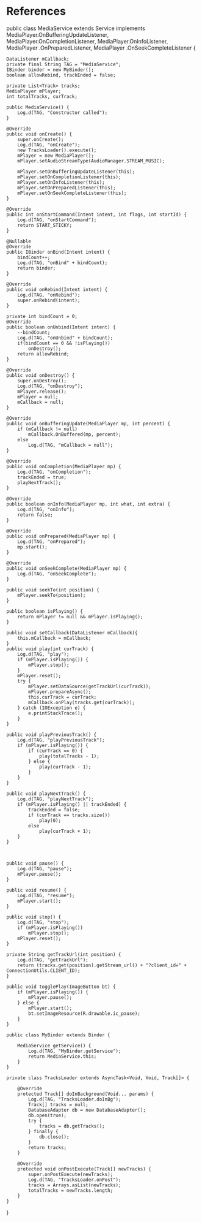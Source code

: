 # References

public class MediaService extends Service implements MediaPlayer.OnBufferingUpdateListener,
                                                     MediaPlayer.OnCompletionListener,
                                                     MediaPlayer.OnInfoListener, MediaPlayer
                                                             .OnPreparedListener, MediaPlayer
                                                             .OnSeekCompleteListener {

    DataListener mCallback;
    private final String TAG = "MediaService";
    IBinder binder = new MyBinder();
    boolean allowRebind, trackEnded = false;

    private List<Track> tracks;
    MediaPlayer mPlayer;
    int totalTracks, curTrack;

    public MediaService() {
        Log.d(TAG, "Constructor called");
    }

    @Override
    public void onCreate() {
        super.onCreate();
        Log.d(TAG, "onCreate");
        new TracksLoader().execute();
        mPlayer = new MediaPlayer();
        mPlayer.setAudioStreamType(AudioManager.STREAM_MUSIC);

        mPlayer.setOnBufferingUpdateListener(this);
        mPlayer.setOnCompletionListener(this);
        mPlayer.setOnInfoListener(this);
        mPlayer.setOnPreparedListener(this);
        mPlayer.setOnSeekCompleteListener(this);
    }

    @Override
    public int onStartCommand(Intent intent, int flags, int startId) {
        Log.d(TAG, "onStartCommand");
        return START_STICKY;
    }

    @Nullable
    @Override
    public IBinder onBind(Intent intent) {
        bindCount++;
        Log.d(TAG, "onBind" + bindCount);
        return binder;
    }

    @Override
    public void onRebind(Intent intent) {
        Log.d(TAG, "onRebind");
        super.onRebind(intent);
    }

    private int bindCount = 0;
    @Override
    public boolean onUnbind(Intent intent) {
        --bindCount;
        Log.d(TAG, "onUnbind" + bindCount);
        if(bindCount == 0 && !isPlaying())
            onDestroy();
        return allowRebind;
    }

    @Override
    public void onDestroy() {
        super.onDestroy();
        Log.d(TAG, "onDestroy");
        mPlayer.release();
        mPlayer = null;
        mCallback = null;
    }

    @Override
    public void onBufferingUpdate(MediaPlayer mp, int percent) {
        if (mCallback != null)
            mCallback.OnBuffered(mp, percent);
        else
            Log.d(TAG, "mCallback = null");
    }

    @Override
    public void onCompletion(MediaPlayer mp) {
        Log.d(TAG, "onCompletion");
        trackEnded = true;
        playNextTrack();
    }

    @Override
    public boolean onInfo(MediaPlayer mp, int what, int extra) {
        Log.d(TAG, "onInfo");
        return false;
    }

    @Override
    public void onPrepared(MediaPlayer mp) {
        Log.d(TAG, "onPrepared");
        mp.start();
    }

    @Override
    public void onSeekComplete(MediaPlayer mp) {
        Log.d(TAG, "onSeekComplete");
    }

    public void seekTo(int position) {
        mPlayer.seekTo(position);
    }

    public boolean isPlaying() {
        return mPlayer != null && mPlayer.isPlaying();
    }

    public void setCallback(DataListener mCallback){
        this.mCallback = mCallback;
    }
    public void play(int curTrack) {
        Log.d(TAG, "play");
        if (mPlayer.isPlaying()) {
            mPlayer.stop();
        }
        mPlayer.reset();
        try {
            mPlayer.setDataSource(getTrackUrl(curTrack));
            mPlayer.prepareAsync();
            this.curTrack = curTrack;
            mCallback.onPlay(tracks.get(curTrack));
        } catch (IOException e) {
            e.printStackTrace();
        }
    }

    public void playPreviousTrack() {
        Log.d(TAG, "playPreviousTrack");
        if (mPlayer.isPlaying()) {
            if (curTrack == 0) {
                play(totalTracks - 1);
            } else {
                play(curTrack - 1);
            }
        }
    }

    public void playNextTrack() {
        Log.d(TAG, "playNextTrack");
        if (mPlayer.isPlaying() || trackEnded) {
            trackEnded = false;
            if (curTrack == tracks.size())
                play(0);
            else
                play(curTrack + 1);
        }
    }



    public void pause() {
        Log.d(TAG, "pause");
        mPlayer.pause();
    }

    public void resume() {
        Log.d(TAG, "resume");
        mPlayer.start();
    }

    public void stop() {
        Log.d(TAG, "stop");
        if (mPlayer.isPlaying())
            mPlayer.stop();
        mPlayer.reset();
    }

    private String getTrackUrl(int position) {
        Log.d(TAG, "getTrackUrl");
        return (tracks.get(position).getStream_url() + "?client_id=" + ConnectionUtils.CLIENT_ID);
    }

    public void togglePlay(ImageButton bt) {
        if (mPlayer.isPlaying()) {
            mPlayer.pause();
        } else {
            mPlayer.start();
            bt.setImageResource(R.drawable.ic_pause);
        }
    }

    public class MyBinder extends Binder {

        MediaService getService() {
            Log.d(TAG, "MyBinder.getService");
            return MediaService.this;
        }
    }

    private class TracksLoader extends AsyncTask<Void, Void, Track[]> {

        @Override
        protected Track[] doInBackground(Void... params) {
            Log.d(TAG, "TracksLoader.doInBg");
            Track[] tracks = null;
            DatabaseAdapter db = new DatabaseAdapter();
            db.open(true);
            try {
                tracks = db.getTracks();
            } finally {
                db.close();
            }
            return tracks;
        }

        @Override
        protected void onPostExecute(Track[] newTracks) {
            super.onPostExecute(newTracks);
            Log.d(TAG, "TracksLoader.onPost");
            tracks = Arrays.asList(newTracks);
            totalTracks = newTracks.length;
        }
    }
}
